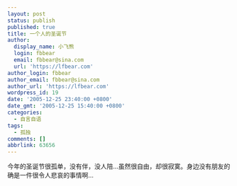 ```yaml
---
layout: post
status: publish
published: true
title: 一个人的圣诞节
author:
  display_name: 小飞熊
  login: fbbear
  email: fbbear@sina.com
  url: 'https://lfbear.com'
author_login: fbbear
author_email: fbbear@sina.com
author_url: 'https://lfbear.com'
wordpress_id: 19
date: '2005-12-25 23:40:00 +0800'
date_gmt: '2005-12-25 15:40:00 +0800'
categories:
  - 自言自语
tags:
  - 孤独
comments: []
abbrlink: 63656
---
```

<p>今年的圣诞节很孤单，没有伴，没人陪&hellip;虽然很自由，却很寂寞。身边没有朋友的确是一件很令人悲哀的事情啊&hellip;</p>
